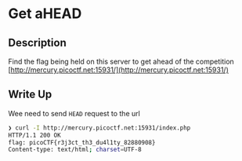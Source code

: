 # Get aHEAD

## Description

Find the flag being held on this server to get ahead of the competition [http://mercury.picoctf.net:15931/](http://mercury.picoctf.net:15931/)

## Write Up

Wee need to send `HEAD` request to the url
```bash
❯ curl -I http://mercury.picoctf.net:15931/index.php
HTTP/1.1 200 OK
flag: picoCTF{r3j3ct_th3_du4l1ty_82880908}
Content-type: text/html; charset=UTF-8
```
